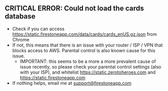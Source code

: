 ## CRITICAL ERROR: Could not load the cards database

-   Check if you can access https://static.firestoneapp.com/data/cards/cards_enUS.gz.json from Chrome
-   If not, this means that there is an issue with your router / ISP / VPN that blocks access to AWS. Parental control is also known cause for this issue.
    -   IMPORTANT: this seems to be a more a more prevalent cause of issue recently, so please check your parental control settings (also with your ISP), and whitelist https://static.zerotoheroes.com and https://static.firestoneapp.com
-   If nothing helps, email me at support@firestoneapp.com
